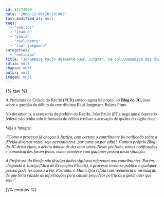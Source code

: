 ```yaml
---
id: 12374969
date: "2006-12-06T20:50:00Z"
last_modified_at: null
tags:
  - "debitos"
  - "joao-d"
  - "paulo"
  - "raul-henry"
  - "raul-jungmann"
categories:
  - "noticias"
title: "Jo\u00e3o Paulo desmente Raul Jungman, na pol\u00eamica dos d\u00e9bitos com ISS"
sutia: null
chapeu: null
autor: null
imagem: null
---
```

{\% raw %}
<p><P><FONT face=Verdana>A Prefeitura da Cidade do Recife (PCR)&nbsp;enviou agora há pouco, ao <STRONG>Blog do JC</STRONG>,&nbsp;nota sobre a questão do débito do contribuinte Raul Jungmann Belens Pinto. </FONT></P></p>
<p><P><FONT face=Verdana>No documento, a assessoria do prefeito do Recife,&nbsp;João Paulo (PT), nega que o deputado federal não tenha sido informado do débito e rebate a acusação de quebra do sigilo fiscal. </FONT></P></p>
<p><P><FONT face=Verdana>Veja a ?ntegra:</FONT></P></p>
<p><P><FONT face=Verdana></FONT></P><I></p>
<p><P><FONT face=Verdana>\"Como o processo já chegou à Justiça, com certeza o contribuinte foi notificado sobre a d?vida diversas vezes, seja pessoalmente, por carta ou por edital. Como o próprio Blog do JC deixa claro, o débito datava de dez anos atrás. Nesse per?odo, várias notificações e comunicações foram feitas, como acontece com qualquer pessoa nesta situação.</FONT></P></p>
<p><P><FONT face=Verdana>A Prefeitura do Recife não divulga dados sigilosos referentes aos contribuintes. Porém, chegando à Justiça (Vara de Execuções Fiscais), o processo torna-se público e qualquer pessoa pode ter acesso a ele. Portanto, o Munic?pio refuta com veemência a insinuação de que teria vazado as informações para causar preju?zos pol?ticos a quem quer que seja\".</FONT></P></I> </p>
{\% endraw %}
